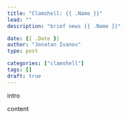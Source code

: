```yaml
---
title: "Clamshell: {{ .Name }}"
lead: ""
description: "brief news {{ .Name }}"

date: {{ .Date }}
author: "Jonatan Ivanov"
type: post

categories: ["clamshell"]
tags: []
draft: true
---
```


intro
<!--more-->

content
